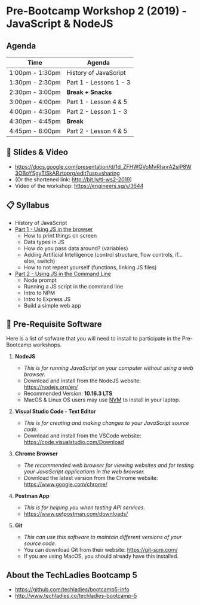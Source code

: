 # Pre-Bootcamp Workshop 2 (2019) - JavaScript & NodeJS

## Agenda

| Time | Agenda |
| ---- | ------ |
| 1:00pm - 1:30pm | History of JavaScript |
| 1:30pm - 2:30pm | Part 1 - Lessons 1 - 3 |
| 2:30pm - 3:00pm | **Break + Snacks** |
| 3:00pm - 4:00pm | Part 1 - Lesson 4 & 5 |
| 4:00pm - 4:30pm | Part 2 - Lesson 1 - 3 |
| 4:30pm - 4:45pm | **Break** |
| 4:45pm - 6:00pm | Part 2 - Lesson 4 & 5 |

## 🎥 Slides & Video

- <https://docs.google.com/presentation/d/1d_ZFHWGVoMvRIsnrA2sjP8W3OBoYSgyTlSkARztoprg/edit?usp=sharing>
- (Or the shortened link: <http://bit.ly/tl-ws2-2019>)
- Video of the workshop: <https://engineers.sg/v/3644>

## 📋 Syllabus

- History of JavaScript
- [Part 1 - Using JS in the browser](./part1/README.md)
	- How to print things on screen
	- Data types in JS
	- How do you pass data around? (variables)
	- Adding Artificial Intelligence (control structure, flow controls, if... else, switch)
	- How to not repeat yourself (functions, linking JS files)
- [Part 2 - Using JS in the Command Line](./part2/README.md)
	- Node prompt
	- Running a JS script in the command line
	- Intro to NPM
	- Intro to Express JS
	- Build a simple web app

## 💾 Pre-Requisite Software

Here is a list of sofware that you will need to install to participate in the Pre-Bootcamp workshops.

1. **NodeJS**
	- *This is for running JavaScript on your computer without using a web browser.*
	- Download and install from the NodeJS website: <https://nodejs.org/en/>
	- Recommended Version: **10.16.3 LTS**
	- MacOS & Linux OS users may use [NVM](https://github.com/nvm-sh/nvm) to install in your laptop.

2. **Visual Studio Code - Text Editor**
	- *This is for creating and making changes to your JavaScript source code.*
	- Download and install from the VSCode website: <https://code.visualstudio.com/Download>

3. **Chrome Browser**
	- *The recommended web browser for viewing websites and for testing your JavaScript applications in the web browser.*
	- Download the latest version from the Chrome website: <https://www.google.com/chrome/>

4. **Postman App**
	- *This is for helping you when testing API services.*
	- <https://www.getpostman.com/downloads/>

5. **Git**
	- *This can use this software to maintain different versions of your source code.*
	- You can download Git from their website: <https://git-scm.com/>
	- If you are using MacOS, you should already have this installed.

## About the TechLadies Bootcamp 5

- <https://github.com/techladies/bootcamp5-info>
- <http://www.techladies.co/techladies-bootcamp-5>

